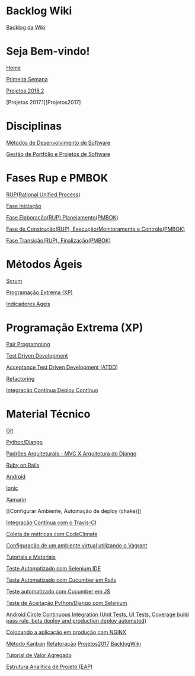 # Backlog Wiki
[Backlog da Wiki](https://github.com/fga-gpp-mds/00-Disciplina/wiki/Backlog-wiki)

# Seja Bem-vindo!

[Home][home]

[Primeira Semana][Primeira-Semana]

[Projetos 2016.2][Projetos]

[Projetos 2017.1][Projetos2017]

# Disciplinas

[Métodos de Desenvolvimento de Software][mds]

[Gestão de Portfólio e Projetos de Software][gpp]

# Fases Rup e PMBOK

[RUP(Rational Unified Process)][rup]

[Fase Iniciação][01-fase]

[Fase Elaboração(RUP) Planejamento(PMBOK)][02-fase]

[Fase de Construção(RUP), Execução/Monitoramente e Controle(PMBOK)][03-fase]

[Fase Transição(RUP), Finalização(PMBOK)][04-fase]

# Métodos Ágeis

[Scrum](https://github.com/fga-gpp-mds/00-Disciplina/wiki/Scrum)

[Programação Extrema (XP)](https://github.com/fga-gpp-mds/00-Disciplina/wiki/Programa%C3%A7%C3%A3o-Extrema-(XP))

[Indicadores Ágeis](https://github.com/fga-gpp-mds/00-Disciplina/wiki/Indicadores-%C3%81geis)

# Programação Extrema (XP)
[Pair Programming](https://github.com/fga-gpp-mds/00-Disciplina/wiki/Pair-Programming)

[Test Driven Development](https://github.com/fga-gpp-mds/00-Disciplina/wiki/Test-Driven-Development)

[Acceptance Test Driven Development (ATDD)](https://github.com/fga-gpp-mds/00-Disciplina/wiki/Acceptance-Test-Driven-Development-(ATDD))


[Refactoring](https://github.com/fga-gpp-mds/00-Disciplina/wiki/Refactoring)


[Integração Contínua Deploy Contínuo](https://github.com/fga-gpp-mds/00-Disciplina/wiki/Integra%C3%A7%C3%A3o-Cont%C3%ADnua---Deploy-Cont%C3%ADnuo)


# Material Técnico
[Git](https://github.com/fga-gpp-mds/00-Disciplina/wiki/git)

[Python/Django][python]

[Padrões Arquiteturais - MVC X Arquitetura do Django][mvc-e-arquitetura-django]

[Ruby on Rails][rails]

[Android][android]

[Ionic][ionic]

[Xamarin][xamarin]

[[Configurar Ambiente, Automação de deploy (chake)]]

[Integração Contínua com o Travis-CI](https://github.com/fga-gpp-mds/00-Disciplina/wiki/Integração-Cont%C3%ADnua-Travis-CI)

[Coleta de métricas com CodeClimate](https://github.com/fga-gpp-mds/00-Disciplina/wiki/Coleta-de-m%C3%A9tricas-com-CodeClimate-para-projetos-RubyonRails,-Python)

[Configuração de um ambiente virtual utilizando o Vagrant](https://github.com/fga-gpp-mds/00-Disciplina/wiki/Configura%C3%A7%C3%A3o-de-um-ambiente-virtual-utilizando-o-Vagrant)

[Tutoriais e Materiais][tutoriaismateriais]

[Teste Automatizado com Selenium IDE][testeAutomatizadoComSeleniumIDE]

[Teste Automatizado com Cucumber em Rails][testeAutomatizadoCucumberRails]

[Teste automatizado com Cucumber em JS][testeAutomatizadoCucumberJavaScript]

[home]: https://github.com/fga-gpp-mds/00-Disciplina/wiki
[gpp]: https://github.com/fga-gpp-mds/00-Disciplina/wiki/Gest%C3%A3o-de-Portf%C3%B3lios-e-Projetos-de-Software
[mds]: https://github.com/fga-gpp-mds/00-Disciplina/wiki/M%C3%A9todos-de-Desenvolvimento-de-Software
[01-fase]: https://github.com/fga-gpp-mds/00-Disciplina/wiki/01---Fase-Inicia%C3%A7%C3%A3o
[02-fase]: https://github.com/fga-gpp-mds/00-Disciplina/wiki/02---Fase-Elabora%C3%A7%C3%A3o-(RUP)-Planejamento-(PMBok)
[03-fase]: https://github.com/fga-gpp-mds/00-Disciplina/wiki/03---Fase-de-Constru%C3%A7%C3%A3o-(RUP),-Monitoramente-e-Controle-(PMBok)
[04-fase]: https://github.com/fga-gpp-mds/00-Disciplina/wiki/04---Fase-Transi%C3%A7%C3%A3o-(RUP),-Finaliza%C3%A7%C3%A3o-(PMBok)
[rup]: https://github.com/fga-gpp-mds/00-Disciplina/wiki/RUP-(Rational-Unified-Process)

[Primeira-Semana]: https://github.com/fga-gpp-mds/00-Disciplina/wiki/Primeira-Semana
[Projetos]: https://github.com/fga-gpp-mds/00-Disciplina/wiki/Temas--de-Projetos
[mvc-e-arquitetura-django]: https://github.com/fga-gpp-mds/00-Disciplina/wiki/Padr%C3%B5es-Arquiteturais---MVC-X-Arquitetura-do-Django
[python]: https://github.com/fga-gpp-mds/00-Disciplina/wiki/Python-Django
[rails]: https://github.com/fga-gpp-mds/00-Disciplina/wiki/Rails
[android]: https://github.com/fga-gpp-mds/00-Disciplina/wiki/Android
[git]: http://learngitbranching.js.org/
[ionic]: https://github.com/fga-gpp-mds/00-Disciplina/wiki/Ionic
[tutoriaismateriais]: https://github.com/fga-gpp-mds/00-Disciplina/wiki/Tutoriais-e-Materiais
[testeAutomatizadoCucumberRails]: https://github.com/fga-gpp-mds/00-Disciplina/wiki/Teste-Automatizado-Cucumber-Rails
[testeAutomatizadoComSeleniumIDE]: https://github.com/fga-gpp-mds/00-Disciplina/wiki/Teste-Automatizado-com-Selenium-IDE
[testeAutomatizadoCucumberJavaScript]: https://github.com/fga-gpp-mds/00-Disciplina/wiki/Teste-Automatizado-Cucumber-JS
[xamarin]: https://github.com/fga-gpp-mds/00-Disciplina/wiki/xamarin

[Teste de Aceitação Python/Django com Selenium](https://github.com/fga-gpp-mds/00-Disciplina/wiki/Tutorial-para-Teste-de-Aceitação-Python-Django-com-Selenium)

[Android Circle Continuous Integration (Unit Tests, UI Tests, Coverage build pass rule, beta deploy and production deploy automated)](https://github.com/fga-gpp-mds/00-Disciplina/wiki/Android---Circle-Continuous-Integration-(Unit-Tests,-UI-Tests,-Coverage-build-pass-rule,-beta-deploy-and-production-deploy-automated))

[Colocando a aplicação em produção com NGINX](https://github.com/fga-gpp-mds/00-Disciplina/wiki/Colocando-a-aplica%C3%A7%C3%A3o-em-produ%C3%A7%C3%A3o-com-NGINX)

[Método Kanban](https://github.com/fga-gpp-mds/00-Disciplina/wiki/Karban)
[Refatoração](https://github.com/fga-gpp-mds/00-Disciplina/wiki/Refatoração)
[Projetos2017](https://github.com/fga-gpp-mds/00-Disciplina/wiki/Projetos-2017.1---GPP-MDS)
[BacklogWiki](https://github.com/fga-gpp-mds/00-Disciplina/wiki/Backlog-wiki)

[Tutorial de Valor Agregado](https://github.com/fga-gpp-mds/00-Disciplina/wiki/Tutorial-de-Valor-Agregado)

[Estrutura Analítica de Projeto (EAP)](https://github.com/fga-gpp-mds/00-Disciplina/wiki/EAP)